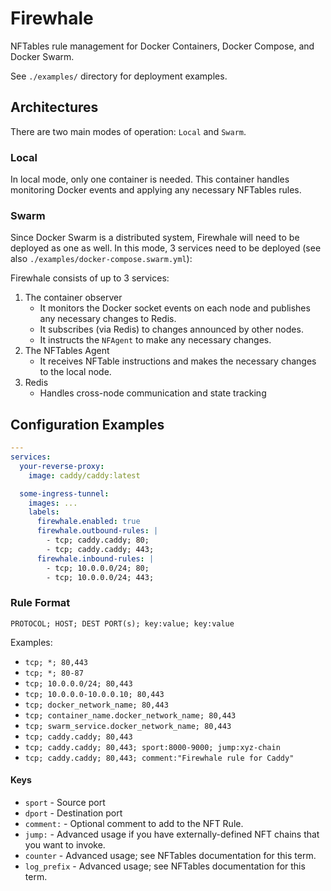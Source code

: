 Firewhale
===

NFTables rule management for Docker Containers, Docker Compose, and Docker Swarm.

See `./examples/` directory for deployment examples.

## Architectures

There are two main modes of operation: `Local` and `Swarm`.

### Local
In local mode, only one container is needed. This container handles monitoring Docker events and applying any necessary NFTables rules.

### Swarm
Since Docker Swarm is a distributed system, Firewhale will need to be deployed as one as well. In this mode, 3 services need to be deployed (see also `./examples/docker-compose.swarm.yml`):

Firewhale consists of up to 3 services:
1. The container observer
   - It monitors the Docker socket events on each node and publishes any necessary changes to Redis.
   - It subscribes (via Redis) to changes announced by other nodes.
   - It instructs the `NFAgent` to make any necessary changes.
2. The NFTables Agent
   - It receives NFTable instructions and makes the necessary changes to the local node.
3. Redis
   - Handles cross-node communication and state tracking

## Configuration Examples

```yml
---
services:
  your-reverse-proxy:
    image: caddy/caddy:latest

  some-ingress-tunnel:
    images: ...
    labels:
      firewhale.enabled: true
      firewhale.outbound-rules: |
        - tcp; caddy.caddy; 80;
        - tcp; caddy.caddy; 443;
      firewhale.inbound-rules: |
        - tcp; 10.0.0.0/24; 80;
        - tcp; 10.0.0.0/24; 443;

```

### Rule Format
`PROTOCOL; HOST; DEST PORT(s); key:value; key:value`

Examples:
- `tcp; *; 80,443`
- `tcp; *; 80-87`
- `tcp; 10.0.0.0/24; 80,443`
- `tcp; 10.0.0.0-10.0.0.10; 80,443`
- `tcp; docker_network_name; 80,443`
- `tcp; container_name.docker_network_name; 80,443`
- `tcp; swarm_service.docker_network_name; 80,443`
- `tcp; caddy.caddy; 80,443`
- `tcp; caddy.caddy; 80,443; sport:8000-9000; jump:xyz-chain`
- `tcp; caddy.caddy; 80,443; comment:"Firewhale rule for Caddy"`

#### Keys
- `sport` - Source port
- `dport` - Destination port
- `comment:` - Optional comment to add to the NFT Rule.
- `jump:` - Advanced usage if you have externally-defined NFT chains that you want to invoke.
- `counter` - Advanced usage; see NFTables documentation for this term.
- `log_prefix` - Advanced usage; see NFTables documentation for this term.
